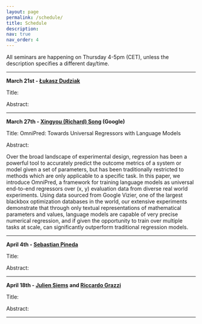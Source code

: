 ```yaml
---
layout: page
permalink: /schedule/
title: Schedule
description: 
nav: true
nav_order: 4
---
```



All seminars are happening on Thursday 4-5pm (CET), unless the description specifies a different day/time.

---------

**March 21st - [Łukasz Dudziak](https://scholar.google.com/citations?user=R47NvpoAAAAJ&hl=pl)** 


Title:

Abstract: 

---------

**March 27th - [Xingyou (Richard) Song](https://xingyousong.github.io/) (Google)** 


Title: OmniPred: Towards Universal Regressors with Language Models 

Abstract: 

Over the broad landscape of experimental design, regression has been a powerful tool to accurately predict the outcome metrics of a system or model given a set of parameters, but has been traditionally restricted to methods which are only applicable to a specific task. In this paper, we introduce OmniPred, a framework for training language models as universal end-to-end regressors over (x, y) evaluation data from diverse real world experiments. Using data sourced from Google Vizier, one of the largest blackbox optimization databases in the world, our extensive experiments demonstrate that through only textual representations of mathematical parameters and values, language models are capable of very precise numerical regression, and if given the opportunity to train over multiple tasks at scale, can significantly outperform traditional regression models.



---------

**April 4th - [Sebastian Pineda](https://relea.informatik.uni-freiburg.de/people/sebastian-pineda)** 


Title: 

Abstract: 


---------

**April 18th - [Julien Siems](https://scholar.google.de/citations?user=rKgTTh8AAAAJ&hl=de) and [Riccardo Grazzi](https://scholar.google.de/citations?user=9Tlyx1IAAAAJ&hl=de)** 


Title: 

Abstract: 

---------



